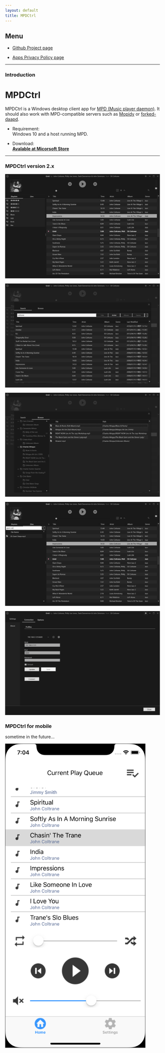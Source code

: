 ```yaml
---
layout: default
title: MPDCtrl
---
```


## Menu
  
* [Github Project page](https://github.com/torum/MPDCtrl)  

* [Apps Privacy Policy page](https://torum.github.io/MPDCtrl/app-privacy-policy/)  

---------------------------------------
### Introduction  

# MPDCtrl

MPDCtrl is a Windows desktop client app for [MPD (Music player daemon)](http://www.musicpd.org/). It should also work with MPD-compatible servers such as [Mopidy](https://www.mopidy.com/) or [forked-daapd](http://ejurgensen.github.io/forked-daapd/). 
   
- Requirement:  
Windows 10 and a host running MPD.    

- Download:  
__[Avalable at Micorsoft Store](https://www.microsoft.com/store/apps/9NV2BBJ82BRX)__
  

---------------------------------------

### MPDCtrl version 2.x

![MPDCtrl](https://github.com/torum/MPDCtrl/blob/master/images/screenshots/v2/Main.png?raw=true) 

![MPDCtrl](https://github.com/torum/MPDCtrl/blob/master/images/screenshots/v2/Search.png?raw=true) 

![MPDCtrl](https://github.com/torum/MPDCtrl/blob/master/images/screenshots/v2/Browse.png?raw=true) 

![MPDCtrl](https://github.com/torum/MPDCtrl/blob/master/images/screenshots/v2/Filter.png?raw=true) 

![MPDCtrl](https://github.com/torum/MPDCtrl/blob/master/images/screenshots/v2/Settings.png?raw=true) 

### MPDCtrl for mobile
sometime in the future...

![MPDCtrl](https://github.com/torum/MPDCtrl/blob/master/images/screenshots/mobile/iOS-pre-screnshot.png?raw=true) 



  
